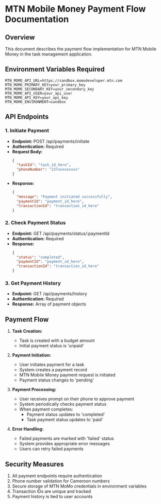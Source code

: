 # MTN Mobile Money Payment Flow Documentation

## Overview
This document describes the payment flow implementation for MTN Mobile Money in the task management application.

## Environment Variables Required
```
MTN_MOMO_API_URL=https://sandbox.momodeveloper.mtn.com
MTN_MOMO_PRIMARY_KEY=your_primary_key
MTN_MOMO_SECONDARY_KEY=your_secondary_key
MTN_MOMO_API_USER=your_api_user
MTN_MOMO_API_KEY=your_api_key
MTN_MOMO_ENVIRONMENT=sandbox
```

## API Endpoints

### 1. Initiate Payment
- **Endpoint:** POST /api/payments/initiate
- **Authentication:** Required
- **Request Body:**
  ```json
  {
    "taskId": "task_id_here",
    "phoneNumber": "237xxxxxxxxx"
  }
  ```
- **Response:**
  ```json
  {
    "message": "Payment initiated successfully",
    "paymentId": "payment_id_here",
    "transactionId": "transaction_id_here"
  }
  ```

### 2. Check Payment Status
- **Endpoint:** GET /api/payments/status/:paymentId
- **Authentication:** Required
- **Response:**
  ```json
  {
    "status": "completed",
    "paymentId": "payment_id_here",
    "transactionId": "transaction_id_here"
  }
  ```

### 3. Get Payment History
- **Endpoint:** GET /api/payments/history
- **Authentication:** Required
- **Response:** Array of payment objects

## Payment Flow

1. **Task Creation:**
   - Task is created with a budget amount
   - Initial payment status is 'unpaid'

2. **Payment Initiation:**
   - User initiates payment for a task
   - System creates a payment record
   - MTN Mobile Money payment request is initiated
   - Payment status changes to 'pending'

3. **Payment Processing:**
   - User receives prompt on their phone to approve payment
   - System periodically checks payment status
   - When payment completes:
     - Payment status updates to 'completed'
     - Task payment status updates to 'paid'

4. **Error Handling:**
   - Failed payments are marked with 'failed' status
   - System provides appropriate error messages
   - Users can retry failed payments

## Security Measures

1. All payment endpoints require authentication
2. Phone number validation for Cameroon numbers
3. Secure storage of MTN MoMo credentials in environment variables
4. Transaction IDs are unique and tracked
5. Payment history is tied to user accounts